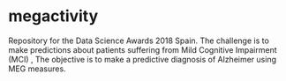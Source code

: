 # megactivity
Repository for the Data Science Awards 2018 Spain. The challenge is to make predictions about patients suffering from Mild Cognitive Impairment (MCI) , The objective is to make a predictive diagnosis of Alzheimer using MEG measures.
